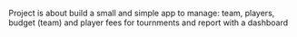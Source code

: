 Project is about build a small and simple app to manage: team, players, budget (team) and player fees for tournments and report with a dashboard
